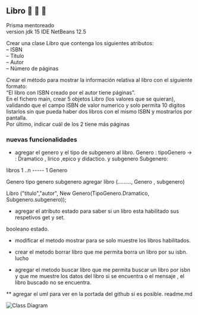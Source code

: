 ## Libro   :closed_book: :green_book: :blue_book: 
Prisma mentoreado  
version jdk 15
IDE NetBeans 12.5
  
Crear una clase Libro que contenga los siguientes atributos:  
– ISBN   
– Titulo  
– Autor  
– Número de páginas  
  
Crear el método para mostrar la información relativa al libro con el siguiente formato:  
“El libro con ISBN creado por el autor tiene páginas”.  
En el fichero main, crear 5 objetos Libro (los valores que se quieran), validando que el campo ISBN de valor numerico y solo permita 10 digitos  
listarlos sin que pueda haber dos libros con el mismo ISBN y mostrarlos por pantalla.  
Por último, indicar cuál de los 2 tiene más páginas  


### nuevas funcionalidades

* agregar el genero y el tipo de subgenero al libro.
 Genero : tipoGenero -> : Dramatico , lirico ,epico y didactico.    y subgenero
 Subgenero:

libros 1 ..n ----- 1 Genero

  Genero
  tipo genero
  subgenero
agregar libro (........., Genero , subgenero)

Libro ("titulo","autor", New Genero(TipoGenero.Dramatico, Subgenero.subgenero));

* agregar el atributo estado para saber si un libro esta habilitado   sus respetivos get y set.

 booleano estado.

* modificar el metodo mostrar para se solo muestre los libros  habilitados.
* crear el metodo borrar  libro que me permita borra un libro por su isbn.
  lucho

* agregar el metodo buscar libro que me permita buscar un libro por isbn y que me muestre los datos del libro  si se encuentra o  el mensaje , el libro  buscado no se encuentra.

** agregar el uml  para ver en la portada del github si es posible.  readme.md





![Class Diagram](http://www.plantuml.com/plantuml/proxy?src=https://raw.githubusercontent.com/FacundoSC/Libros/main/UML/diagramaClases.puml)

